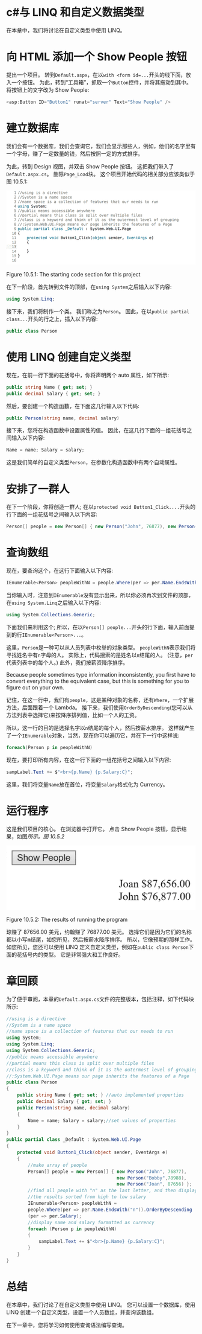 # c#与 LINQ 和自定义数据类型

在本章中，我们将讨论在自定义类型中使用 LINQ。

# 向 HTML 添加一个 Show People 按钮

提出一个项目。 转到`Default.aspx`，在以`with <form id=...`开头的线下面，放入一个按钮。 为此，转到“工具箱”，抓取一个`Button`控件，并将其拖动到其中。 将按钮上的文字改为 Show People:

```cs
<asp:Button ID="Button1" runat="server" Text="Show People" />
```

# 建立数据库

我们会有一个数据库，我们会查询它，我们会显示那些人，例如，他们的名字里有一个字母，赚了一定数量的钱，然后按照一定的方式排序。

为此，转到 Design 视图，并双击 Show People 按钮。 这把我们带入了`Default.aspx.cs`。 删除`Page_Load`块。 这个项目开始代码的相关部分应该类似于图 10.5.1:

![](img/2d58bd36-b314-4537-8214-4ccc5824453c.png)

Figure 10.5.1: The starting code section for this project

在下一阶段，首先转到文件的顶部，在`using System`之后输入以下内容:

```cs
using System.Linq;
```

接下来，我们将制作一个类。 我们称之为`Person`。 因此，在以`public partial class...`开头的行之上，插入以下内容:

```cs
public class Person
```

# 使用 LINQ 创建自定义类型

现在，在前一行下面的花括号中，你将声明两个 auto 属性，如下所示:

```cs
public string Name { get; set; }
public decimal Salary { get; set; }
```

然后，要创建一个构造函数，在下面这几行输入以下代码:

```cs
public Person(string name, decimal salary)
```

接下来，您将在构造函数中设置属性的值。 因此，在这几行下面的一组花括号之间输入以下内容:

```cs
Name = name; Salary = salary;
```

这是我们简单的自定义类型`Person`，在参数化构造函数中有两个自动属性。

# 安排了一群人

在下一个阶段，你将创造一群人; 在以`protected void Button1_Click....`开头的行下面的一组花括号之间输入以下内容:

```cs
Person[] people = new Person[] { new Person("John", 76877), new Person("Bobby", 78988), new Person("Joan", 87656) };
```

# 查询数组

现在，要查询这个，在这行下面输入以下内容:

```cs
IEnumerable<Person> peopleWithN = people.Where(per => per.Name.EndsWith("n")).OrderByDescending(per => per.Salary);
```

当你输入时，注意到`IEnumerable`没有显示出来，所以你必须再次到文件的顶部，在`using System.Linq`之后输入以下内容:

```cs
using System.Collections.Generic;
```

下面我们来利用这个; 所以，在以`Person[] people...`开头的行下面，输入前面提到的行`IEnumerable<Person>...`。

这里，`Person`是一种可以从人员列表中枚举的对象类型。 `peopleWithN`表示我们将寻找姓名中有`n`字母的人。 实际上，代码搜索的是姓名以`n`结尾的人。 (注意，`per`代表列表中的每个人。) 此外，我们按薪资降序排序。

Because people sometimes type information inconsistently, you first have to convert everything to the equivalent case, but this is something for you to figure out on your own.

记住，在这一行中，我们有`people`，这是某种对象的名称，还有`Where`，一个扩展方法，后面跟着一个 Lambda。 接下来，我们使用`OrderByDescending`(您可以从方法列表中选择它)来按降序排列值，比如一个人的工资。

所以，这一行的目的是选择名字以`n`结尾的每个人，然后按薪水排序。 这样就产生了一个`IEnumerable`对象，当然，现在你可以遍历它，并在下一行中这样说:

```cs
foreach(Person p in peopleWithN)
```

现在，要打印所有内容，在这一行下面的一组花括号之间输入以下内容:

```cs
sampLabel.Text += $"<br>{p.Name} {p.Salary:C}";
```

这里，我们将变量`Name`放在首位，将变量`Salary`格式化为 Currency。

# 运行程序

这是我们项目的核心。 在浏览器中打开它。 点击 Show People 按钮，显示结果，如图*所示。图 10.5.2*

![](img/a9234352-3698-4fc1-90db-62a81ef03f17.png)

Figure 10.5.2: The results of running the program

琼赚了 87656.00 美元，约翰赚了 76877.00 美元。 选择它们是因为它们的名称都以小写**n**结尾，如您所见，然后按薪水降序排序。 所以，它像预期的那样工作。 如您所见，您还可以使用 LINQ 定义自定义类型，例如在`public class Person`下面的花括号内的类型。 它是非常强大和工作良好。

# 章回顾

为了便于审阅，本章的`Default.aspx.cs`文件的完整版本，包括注释，如下代码块所示:

```cs
//using is a directive
//System is a name space
//name space is a collection of features that our needs to run
using System;
using System.Linq;
using System.Collections.Generic;
//public means accessible anywhere
//partial means this class is split over multiple files
//class is a keyword and think of it as the outermost level of grouping
//:System.Web.UI.Page means our page inherits the features of a Page
public class Person
{
    public string Name { get; set; } //auto implemented properties
    public decimal Salary { get; set; }
    public Person(string name, decimal salary)
    {
        Name = name; Salary = salary;//set values of properties
    }
}
public partial class _Default : System.Web.UI.Page
{
    protected void Button1_Click(object sender, EventArgs e)
    {
        //make array of people
        Person[] people = new Person[] { new Person("John", 76877), 
                                         new Person("Bobby",78988), 
                                         new Person("Joan", 87656) };
        //find all people with "n" as the last letter, and then display 
        //the results sorted from high to low salary
        IEnumerable<Person> peopleWithN = 
        people.Where(per => per.Name.EndsWith("n")).OrderByDescending
        (per => per.Salary);
        //display name and salary formatted as currency
        foreach (Person p in peopleWithN)
        {
            sampLabel.Text += $"<br>{p.Name} {p.Salary:C}";
        }
    }
}
```

# 总结

在本章中，我们讨论了在自定义类型中使用 LINQ。 您可以设置一个数据库，使用 LINQ 创建一个自定义类型，设置一个人员数组，并查询该数组。

在下一章中，您将学习如何使用查询语法编写查询。